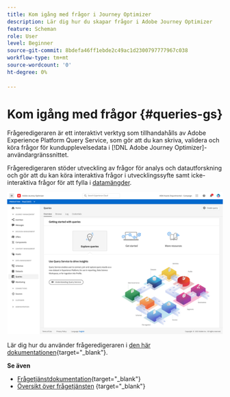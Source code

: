 ```yaml
---
title: Kom igång med frågor i Journey Optimizer
description: Lär dig hur du skapar frågor i Adobe Journey Optimizer
feature: Scheman
role: User
level: Beginner
source-git-commit: 8bdefa46ff1ebde2c49ac1d2300797777967c038
workflow-type: tm+mt
source-wordcount: '0'
ht-degree: 0%

---
```


# Kom igång med frågor {#queries-gs}

Frågeredigeraren är ett interaktivt verktyg som tillhandahålls av Adobe Experience Platform Query Service, som gör att du kan skriva, validera och köra frågor för kundupplevelsedata i [!DNL Adobe Journey Optimizer]-användargränssnittet.

Frågeredigeraren stöder utveckling av frågor för analys och datautforskning och gör att du kan köra interaktiva frågor i utvecklingssyfte samt icke-interaktiva frågor för att fylla i [datamängder](get-started-datasets.md).


![](assets/queries-home.png)

Lär dig hur du använder frågeredigeraren i [den här dokumentationen](https://experienceleague.adobe.com/docs/experience-platform/query/ui/user-guide.html){target=&quot;_blank&quot;}.

**Se även**

* [Frågetjänstdokumentation](https://experienceleague.adobe.com/docs/experience-platform/query/home.html?lang=sv){target=&quot;_blank&quot;}
* [Översikt över frågetjänsten](https://experienceleague.adobe.com/docs/platform-learn/tutorials/queries/understanding-query-service.html) {target=&quot;_blank&quot;}
